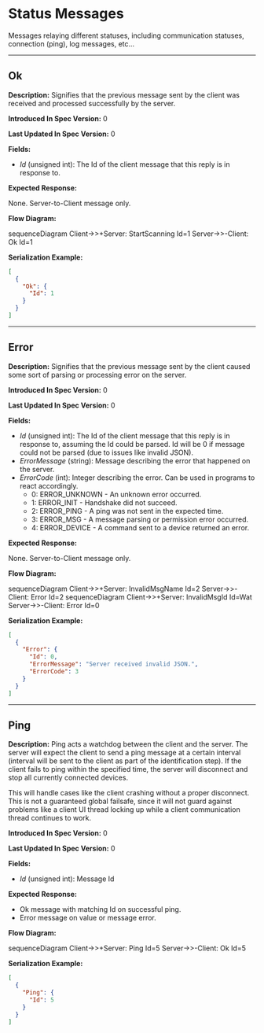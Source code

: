 # Status Messages

Messages relaying different statuses, including communication statuses, connection (ping), log
messages, etc...

---
## Ok

**Description:** Signifies that the previous message sent by the client was received and processed
successfully by the server.

**Introduced In Spec Version:** 0

**Last Updated In Spec Version:** 0

**Fields:**

* _Id_ (unsigned int): The Id of the client message that this reply is in response to.

**Expected Response:**

None. Server-to-Client message only.

**Flow Diagram:**

<mermaid>
sequenceDiagram
    Client->>+Server: StartScanning Id=1
    Server->>-Client: Ok Id=1
</mermaid>

**Serialization Example:**

```json
[
  {
    "Ok": {
      "Id": 1
    }
  }
]
```
---
## Error

**Description:** Signifies that the previous message sent by the client caused some sort of parsing
or processing error on the server.

**Introduced In Spec Version:** 0

**Last Updated In Spec Version:** 0

**Fields:**

* _Id_ (unsigned int): The Id of the client message that this reply is in response to, assuming the
  Id could be parsed. Id will be 0 if message could not be parsed (due to issues like invalid JSON).
* _ErrorMessage_ (string): Message describing the error that happened on the server.
* _ErrorCode_ (int): Integer describing the error. Can be used in programs to react accordingly.
  * 0: ERROR\_UNKNOWN - An unknown error occurred.
  * 1: ERROR\_INIT - Handshake did not succeed.
  * 2: ERROR\_PING - A ping was not sent in the expected time.
  * 3: ERROR\_MSG - A message parsing or permission error occurred.
  * 4: ERROR\_DEVICE - A command sent to a device returned an error.

**Expected Response:**

None. Server-to-Client message only.

**Flow Diagram:**

<mermaid>
sequenceDiagram
    Client->>+Server: InvalidMsgName Id=2
    Server->>-Client: Error Id=2
</mermaid>

<mermaid>
sequenceDiagram
    Client->>+Server: InvalidMsgId Id=Wat
    Server->>-Client: Error Id=0
</mermaid>

**Serialization Example:**

```json
[
  {
    "Error": {
      "Id": 0,
      "ErrorMessage": "Server received invalid JSON.",
      "ErrorCode": 3
    }
  }
]
```
---
## Ping

**Description:** Ping acts a watchdog between the client and the server. The server will expect the
client to send a ping message at a certain interval (interval will be sent to the client as part of
the identification step). If the client fails to ping within the specified time, the server will
disconnect and stop all currently connected devices.

This will handle cases like the client crashing without a proper disconnect. This is not a
guaranteed global failsafe, since it will not guard against problems like a client UI thread locking
up while a client communication thread continues to work.

**Introduced In Spec Version:** 0

**Last Updated In Spec Version:** 0

**Fields:**

* _Id_ (unsigned int): Message Id

**Expected Response:**

* Ok message with matching Id on successful ping.
* Error message on value or message error.

**Flow Diagram:**

<mermaid>
sequenceDiagram
    Client->>+Server: Ping Id=5
    Server->>-Client: Ok Id=5
</mermaid>

**Serialization Example:**

```json
[
  {
    "Ping": {
      "Id": 5
    }
  }
]
```
